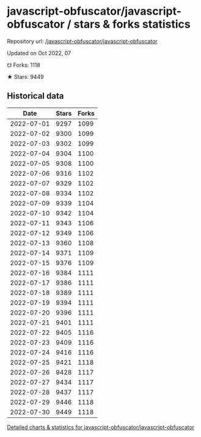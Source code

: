 # javascript-obfuscator/javascript-obfuscator / stars & forks statistics

Repository url: [/javascript-obfuscator/javascript-obfuscator](https://github.com/javascript-obfuscator/javascript-obfuscator)

Updated on Oct 2022, 07

☋ Forks: 1118

★ Stars: 9449

## Historical data
| Date | Stars | Forks |
|------|-------|-------|
| 2022-07-01 | 9297 | 1099 | 
| 2022-07-02 | 9300 | 1099 | 
| 2022-07-03 | 9302 | 1099 | 
| 2022-07-04 | 9304 | 1100 | 
| 2022-07-05 | 9308 | 1100 | 
| 2022-07-06 | 9316 | 1102 | 
| 2022-07-07 | 9329 | 1102 | 
| 2022-07-08 | 9334 | 1102 | 
| 2022-07-09 | 9339 | 1104 | 
| 2022-07-10 | 9342 | 1104 | 
| 2022-07-11 | 9343 | 1106 | 
| 2022-07-12 | 9349 | 1106 | 
| 2022-07-13 | 9360 | 1108 | 
| 2022-07-14 | 9371 | 1109 | 
| 2022-07-15 | 9376 | 1109 | 
| 2022-07-16 | 9384 | 1111 | 
| 2022-07-17 | 9386 | 1111 | 
| 2022-07-18 | 9389 | 1111 | 
| 2022-07-19 | 9394 | 1111 | 
| 2022-07-20 | 9396 | 1111 | 
| 2022-07-21 | 9401 | 1111 | 
| 2022-07-22 | 9405 | 1116 | 
| 2022-07-23 | 9409 | 1116 | 
| 2022-07-24 | 9416 | 1116 | 
| 2022-07-25 | 9421 | 1118 | 
| 2022-07-26 | 9428 | 1117 | 
| 2022-07-27 | 9434 | 1117 | 
| 2022-07-28 | 9437 | 1117 | 
| 2022-07-29 | 9446 | 1118 | 
| 2022-07-30 | 9449 | 1118 | 


[Detailed charts & statistics for javascript-obfuscator/javascript-obfuscator](https://reviewgithub.com/rep/javascript-obfuscator/javascript-obfuscator)
